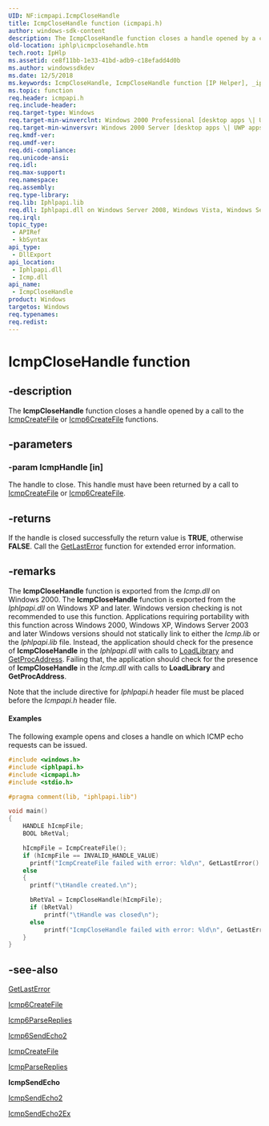 ```yaml
---
UID: NF:icmpapi.IcmpCloseHandle
title: IcmpCloseHandle function (icmpapi.h)
author: windows-sdk-content
description: The IcmpCloseHandle function closes a handle opened by a call to the IcmpCreateFile or Icmp6CreateFile functions.
old-location: iphlp\icmpclosehandle.htm
tech.root: IpHlp
ms.assetid: ce8f11bb-1e33-41bd-adb9-c18efadd4d0b
ms.author: windowssdkdev
ms.date: 12/5/2018
ms.keywords: IcmpCloseHandle, IcmpCloseHandle function [IP Helper], _iphlp_icmpclosehandle, icmpapi/IcmpCloseHandle, iphlp.icmpclosehandle
ms.topic: function
req.header: icmpapi.h
req.include-header: 
req.target-type: Windows
req.target-min-winverclnt: Windows 2000 Professional [desktop apps \| UWP apps]
req.target-min-winversvr: Windows 2000 Server [desktop apps \| UWP apps]
req.kmdf-ver: 
req.umdf-ver: 
req.ddi-compliance: 
req.unicode-ansi: 
req.idl: 
req.max-support: 
req.namespace: 
req.assembly: 
req.type-library: 
req.lib: Iphlpapi.lib
req.dll: Iphlpapi.dll on Windows Server 2008, Windows Vista, Windows Server 2003 and Windows XP; Icmp.dll on Windows 2000 Server and Windows 2000 Professional
req.irql: 
topic_type:
 - APIRef
 - kbSyntax
api_type:
 - DllExport
api_location:
 - Iphlpapi.dll
 - Icmp.dll
api_name:
 - IcmpCloseHandle
product: Windows
targetos: Windows
req.typenames: 
req.redist: 
---
```


# IcmpCloseHandle function


## -description


The 
<b>IcmpCloseHandle</b> function closes a handle opened by a call to 
the <a href="https://msdn.microsoft.com/b435b38b-df86-4991-9772-c712c9ea606f">IcmpCreateFile</a> or <a href="https://msdn.microsoft.com/2ddb23d8-a4e6-47c4-a552-2815ccaf055f">Icmp6CreateFile</a> functions.


## -parameters




### -param IcmpHandle [in]

The handle to close. This handle must have been returned by a call to <a href="https://msdn.microsoft.com/b435b38b-df86-4991-9772-c712c9ea606f">IcmpCreateFile</a> or <a href="https://msdn.microsoft.com/2ddb23d8-a4e6-47c4-a552-2815ccaf055f">Icmp6CreateFile</a>.


## -returns



If the handle is closed successfully the return value is <b>TRUE</b>, otherwise <b>FALSE</b>. Call the 
<a href="https://msdn.microsoft.com/d852e148-985c-416f-a5a7-27b6914b45d4">GetLastError</a> function for extended error information.




## -remarks



The <b>IcmpCloseHandle</b> function is exported from the <i>Icmp.dll</i> on Windows 2000. The <b>IcmpCloseHandle</b> function is exported from the <i>Iphlpapi.dll</i> on Windows XP and later. Windows version checking is not recommended to use this function. Applications requiring portability  with this function across Windows 2000, Windows XP, Windows Server 2003 and later Windows versions should not statically link to either the <i>Icmp.lib</i> or the <i>Iphlpapi.lib</i> file. Instead, the application should check for the presence of <b>IcmpCloseHandle</b> in the <i>Iphlpapi.dll</i> with calls to <a href="https://msdn.microsoft.com/d936b4dd-058c-48e1-834b-b47ef6d8ef65">LoadLibrary</a> and <a href="https://msdn.microsoft.com/a0d7fc09-f888-4f46-a571-d3719a627597">GetProcAddress</a>.  Failing that, the application should check for the presence of <b>IcmpCloseHandle</b> in the <i>Icmp.dll</i> with  calls to <b>LoadLibrary</b> and <b>GetProcAddress</b>. 

Note that the include directive for <i>Iphlpapi.h</i> header file must be placed before the <i>Icmpapi.h</i> header file.


#### Examples

The following example opens and closes a handle on which ICMP echo requests can be issued. 


```cpp
#include <windows.h>
#include <iphlpapi.h>
#include <icmpapi.h>
#include <stdio.h>

#pragma comment(lib, "iphlpapi.lib")

void main()
{
    HANDLE hIcmpFile;
    BOOL bRetVal; 

    hIcmpFile = IcmpCreateFile();
    if (hIcmpFile == INVALID_HANDLE_VALUE)
      printf("IcmpCreateFile failed with error: %ld\n", GetLastError() );
    else 
    {
      printf("\tHandle created.\n");

      bRetVal = IcmpCloseHandle(hIcmpFile);
      if (bRetVal)
          printf("\tHandle was closed\n");
      else
          printf("IcmpCloseHandle failed with error: %ld\n", GetLastError() );
    }
}


```





## -see-also




<a href="https://msdn.microsoft.com/d852e148-985c-416f-a5a7-27b6914b45d4">GetLastError</a>



<a href="https://msdn.microsoft.com/2ddb23d8-a4e6-47c4-a552-2815ccaf055f">Icmp6CreateFile</a>



<a href="https://msdn.microsoft.com/b4d63ffd-37ad-4901-b017-205fb15381e7">Icmp6ParseReplies</a>



<a href="https://msdn.microsoft.com/622c769b-ede8-4bc2-ac54-98de47ae1fed">Icmp6SendEcho2</a>



<a href="https://msdn.microsoft.com/b435b38b-df86-4991-9772-c712c9ea606f">IcmpCreateFile</a>



<a href="https://msdn.microsoft.com/ec7c2a5f-5406-4350-b795-6e72fe25f62d">IcmpParseReplies</a>



<b>IcmpSendEcho</b>



<a href="https://msdn.microsoft.com/1f70b6cc-9085-4eb8-b2cc-3b3d98d0ea46">IcmpSendEcho2</a>



<a href="https://msdn.microsoft.com/7b2b2cae-650f-4ecb-aa2e-a55ee4026999">IcmpSendEcho2Ex</a>
 

 

